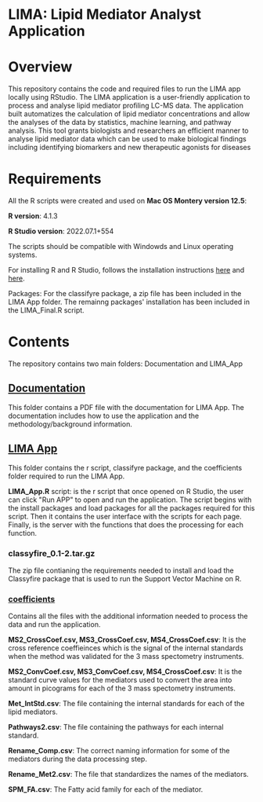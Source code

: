 # LIMA: Lipid Mediator Analyst Application 

# Overview
This repository contains the code and required files to run the LIMA app locally using RStudio. The LIMA application is a user-friendly application to process and analyse lipid mediator profiling LC-MS data. The application built automatizes the calculation of lipid mediator concentrations and allow the analyses of the data by statistics, machine learning, and pathway analysis. This tool grants biologists and researchers an efficient manner to analyse lipid mediator data which can be used to make biological findings including identifying biomarkers and new therapeutic agonists for diseases

# Requirements
All the R scripts were created and used on **Mac OS Montery version 12.5**:

**R version**: 4.1.3 

**R Studio version**: 2022.07.1+554 

The scripts should be compatible with Windowds and Linux operating systems. 

For installing R and R Studio, follows the installation instructions [here](https://www.stats.bris.ac.uk/R/) and [here](https://www.rstudio.com/products/rstudio/download/).

Packages: For the classifyre package, a zip file has been included in the LIMA App folder. The remainng packages' installation has been included in the LIMA_Final.R script.


# Contents

The repository contains two main folders: Documentation and LIMA_App

## [Documentation](https://github.com/ZainabHaybe/Lipid-Mediator-Analyst/tree/main/Documentation)

This folder contains a PDF file with the documentation for LIMA App. The documentation includes how to use the application and the methodology/background information. 

## [LIMA App](https://github.com/ZainabHaybe/Lipid-Mediator-Analyst/tree/main/LIMA%20App)

This folder contains the r script, classifyre package, and the coefficients folder required to run the LIMA App. 

**LIMA_App.R** script: is the r script that once opened on R Studio, the user can click "Run APP" to open and run the application. The script begins with the install packages and load packages for all the packages required for this script. Then it contains the user interface with the scripts for each page. Finally, is the server with the functions that does the processing for each function. 

### classyfire_0.1-2.tar.gz

The zip file contianing the requirements needed to install and load the Classyfire package that is used to run the Support Vector Machine on R.

### [coefficients](https://github.com/ZainabHaybe/Lipid-Mediator-Analyst/tree/main/LIMA%20App/coefficients)

Contains all the files with the additional information needed to process the data and run the application.

**MS2_CrossCoef.csv, MS3_CrossCoef.csv, MS4_CrossCoef.csv**: It is the cross reference coeffieinces which is the signal of the internal standards when the method was validated for the 3 mass spectometry instruments. 

**MS2_ConvCoef.csv, MS3_ConvCoef.csv, MS4_CrossCoef.csv**: It is the standard curve values for the mediators used to convert the area into amount in picograms for each of the 3 mass spectometry instruments. 

**Met_IntStd.csv**: The file containing the internal standards for each of the lipid mediators.

**Pathways2.csv**: The file containing the pathways for each internal standard.

**Rename_Comp.csv**: The correct naming information for some of the mediators during the data processing step.

**Rename_Met2.csv**: The file that standardizes the names of the mediators. 

**SPM_FA.csv**: The Fatty acid family for each of the mediator.





